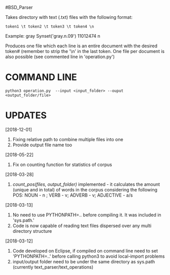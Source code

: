 #BSD_Parser

Takes directory with text (.txt) files with the following format:

	token1 \t token2 \t token3 \t token4 \n

Example:
		gray	Synset('gray.n.09')	11012474	n

Produces one file which each line is an entire document with the desired token# (remember to strip the '\n' in the last token. One file per document is also possible (see commented line in 'operation.py')

COMMAND LINE
=============
	python3 operation.py  --input <input_folder> --ouput <output_folder/file>

UPDATES
=======
[2018-12-01]
1. Fixing relative path to combine multiple files into one
2. Provide output file name too

[2018-05-22]
1. Fix on counting function for statistics of corpus

[2018-03-28]
1. *count_pos(files, output_folder)* implemented - it calculates the amount (unique and in total) of words in the corpus considering the following POS: NOUN - n ; VERB - v; ADVERB - v; ADJECTIVE - a/s

[2018-03-13] 
1. No need to use PYTHONPATH=.. before compiling it. It was included in  'sys.path.'
2. Code is now capable of reading text files dispersed over any multi directory structure

[2018-03-12] 
1. Code developed on Eclipse, if compiled on command line need to set 'PYTHONPATH=..' before calling python3 to avoid local-import problems
2. input/output folder need to be under the same directory as sys.path (currently text_parser/text_operations)

